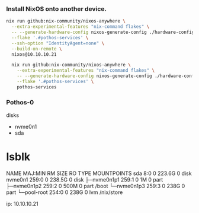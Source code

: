 ### Install NixOS onto another device.

```BASH
nix run github:nix-community/nixos-anywhere \
  --extra-experimental-features "nix-command flakes" \
  -- --generate-hardware-config nixos-generate-config ./hardware-configuration.nix \
  --flake '.#pothos-services' \
  --ssh-option "IdentityAgent=none" \
  --build-on-remote \
  nixos@10.10.10.21

  nix run github:nix-community/nixos-anywhere \
    --extra-experimental-features "nix-command flakes" \
    -- --generate-hardware-config nixos-generate-config ./hardware-configuration.nix \
    --flake '.#pothos-services' \
    pothos-services
```

### Pothos-0

disks

- nvme0n1
- sda

# lsblk
NAME          MAJ:MIN RM   SIZE RO TYPE MOUNTPOINTS
sda             8:0    0 223.6G  0 disk
nvme0n1       259:0    0 238.5G  0 disk
├─nvme0n1p1   259:1    0     1M  0 part
├─nvme0n1p2   259:2    0   500M  0 part /boot
└─nvme0n1p3   259:3    0   238G  0 part
  └─pool-root 254:0    0   238G  0 lvm  /nix/store

ip: 10.10.10.21
